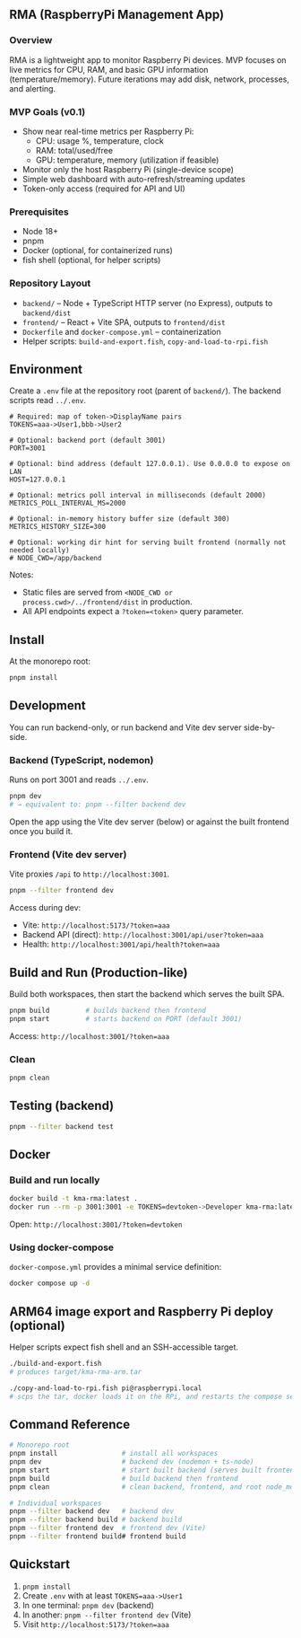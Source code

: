 ## RMA (RaspberryPi Management App)

### Overview
RMA is a lightweight app to monitor Raspberry Pi devices. MVP focuses on live metrics for CPU, RAM, and basic GPU information (temperature/memory). Future iterations may add disk, network, processes, and alerting.

### MVP Goals (v0.1)
- Show near real-time metrics per Raspberry Pi:
  - CPU: usage %, temperature, clock
  - RAM: total/used/free
  - GPU: temperature, memory (utilization if feasible)
- Monitor only the host Raspberry Pi (single-device scope)
- Simple web dashboard with auto-refresh/streaming updates
- Token-only access (required for API and UI)

### Prerequisites
- Node 18+
- pnpm
- Docker (optional, for containerized runs)
- fish shell (optional, for helper scripts)

### Repository Layout
- `backend/` – Node + TypeScript HTTP server (no Express), outputs to `backend/dist`
- `frontend/` – React + Vite SPA, outputs to `frontend/dist`
- `Dockerfile` and `docker-compose.yml` – containerization
- Helper scripts: `build-and-export.fish`, `copy-and-load-to-rpi.fish`

## Environment
Create a `.env` file at the repository root (parent of `backend/`). The backend scripts read `../.env`.

```env
# Required: map of token->DisplayName pairs
TOKENS=aaa->User1,bbb->User2

# Optional: backend port (default 3001)
PORT=3001

# Optional: bind address (default 127.0.0.1). Use 0.0.0.0 to expose on LAN
HOST=127.0.0.1

# Optional: metrics poll interval in milliseconds (default 2000)
METRICS_POLL_INTERVAL_MS=2000

# Optional: in-memory history buffer size (default 300)
METRICS_HISTORY_SIZE=300

# Optional: working dir hint for serving built frontend (normally not needed locally)
# NODE_CWD=/app/backend
```

Notes:
- Static files are served from `<NODE_CWD or process.cwd>/../frontend/dist` in production.
- All API endpoints expect a `?token=<token>` query parameter.

## Install
At the monorepo root:

```bash
pnpm install
```

## Development
You can run backend-only, or run backend and Vite dev server side-by-side.

### Backend (TypeScript, nodemon)
Runs on port 3001 and reads `../.env`.

```bash
pnpm dev
# → equivalent to: pnpm --filter backend dev
```

Open the app using the Vite dev server (below) or against the built frontend once you build it.

### Frontend (Vite dev server)
Vite proxies `/api` to `http://localhost:3001`.

```bash
pnpm --filter frontend dev
```

Access during dev:
- Vite: `http://localhost:5173/?token=aaa`
- Backend API (direct): `http://localhost:3001/api/user?token=aaa`
- Health: `http://localhost:3001/api/health?token=aaa`

## Build and Run (Production-like)
Build both workspaces, then start the backend which serves the built SPA.

```bash
pnpm build         # builds backend then frontend
pnpm start         # starts backend on PORT (default 3001)
```

Access: `http://localhost:3001/?token=aaa`

### Clean
```bash
pnpm clean
```

## Testing (backend)
```bash
pnpm --filter backend test
```

## Docker

### Build and run locally
```bash
docker build -t kma-rma:latest .
docker run --rm -p 3001:3001 -e TOKENS=devtoken->Developer kma-rma:latest
```

Open: `http://localhost:3001/?token=devtoken`

### Using docker-compose
`docker-compose.yml` provides a minimal service definition:

```bash
docker compose up -d
```

## ARM64 image export and Raspberry Pi deploy (optional)
Helper scripts expect fish shell and an SSH-accessible target.

```bash
./build-and-export.fish
# produces target/kma-rma-arm.tar

./copy-and-load-to-rpi.fish pi@raspberrypi.local
# scps the tar, docker loads it on the RPi, and restarts the compose service
```

## Command Reference

```bash
# Monorepo root
pnpm install                # install all workspaces
pnpm dev                    # backend dev (nodemon + ts-node)
pnpm start                  # start built backend (serves built frontend)
pnpm build                  # build backend then frontend
pnpm clean                  # clean backend, frontend, and root node_modules

# Individual workspaces
pnpm --filter backend dev   # backend dev
pnpm --filter backend build # backend build
pnpm --filter frontend dev  # frontend dev (Vite)
pnpm --filter frontend build# frontend build
```

## Quickstart
1) `pnpm install`
2) Create `.env` with at least `TOKENS=aaa->User1`
3) In one terminal: `pnpm dev` (backend)
4) In another: `pnpm --filter frontend dev` (Vite)
5) Visit `http://localhost:5173/?token=aaa`


